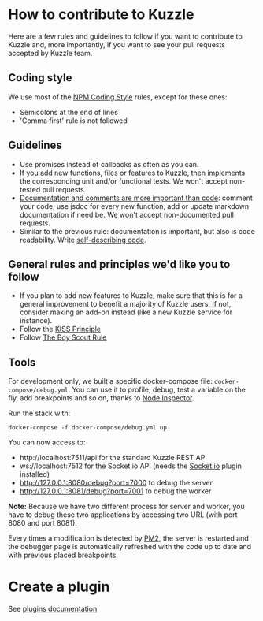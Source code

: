 # How to contribute to Kuzzle

Here are a few rules and guidelines to follow if you want to contribute to Kuzzle and, more importantly, if you want to see your pull requests accepted by Kuzzle team.

## Coding style
We use most of the [NPM Coding Style](https://docs.npmjs.com/misc/coding-style) rules, except for these ones:

* Semicolons at the end of lines
* 'Comma first' rule is not followed

## Guidelines
* Use promises instead of callbacks as often as you can.
* If you add new functions, files or features to Kuzzle, then implements the corresponding unit and/or functional tests. We won't accept non-tested pull requests.
* [Documentation and comments are more important than code](http://queue.acm.org/detail.cfm?id=1053354): comment your code, use jsdoc for every new function, add or update markdown documentation if need be. We won't accept non-documented pull requests.
* Similar to the previous rule: documentation is important, but also is code readability. Write [self-describing code](https://en.wikipedia.org/wiki/Self-documenting).


## General rules and principles we'd like you to follow
* If you plan to add new features to Kuzzle, make sure that this is for a general improvement to benefit a majority of Kuzzle users. If not, consider making an add-on instead (like a new Kuzzle service for instance).
* Follow the [KISS Principle](https://en.wikipedia.org/wiki/KISS_principle)
* Follow [The Boy Scout Rule](http://programmer.97things.oreilly.com/wiki/index.php/The_Boy_Scout_Rule)

## Tools
For development only, we built a specific docker-compose file: `docker-compose/debug.yml`. You can use it to profile, debug, test a variable on the fly, add breakpoints and so on, thanks to [Node Inspector](https://github.com/node-inspector/node-inspector).  

Run the stack with:

```
docker-compose -f docker-compose/debug.yml up
```

You can now access to:

* http://localhost:7511/api for the standard Kuzzle REST API
* ws://localhost:7512 for the Socket.io API (needs the [Socket.io](https://github.com/kuzzleio/kuzzle-plugin-socketio) plugin installed)
* http://127.0.0.1:8080/debug?port=7000 to debug the server
* http://127.0.0.1:8081/debug?port=7001 to debug the worker

**Note:** Because we have two different process for server and worker, you have to debug these two applications by accessing two URL (with port 8080 and port 8081).  

Every times a modification is detected by [PM2](https://github.com/Unitech/pm2), the server is restarted and the debugger page is automatically refreshed with the code up to date and with previous placed breakpoints.

# Create a plugin

See [plugins documentation](http://kuzzle.io/guide/#plugins)